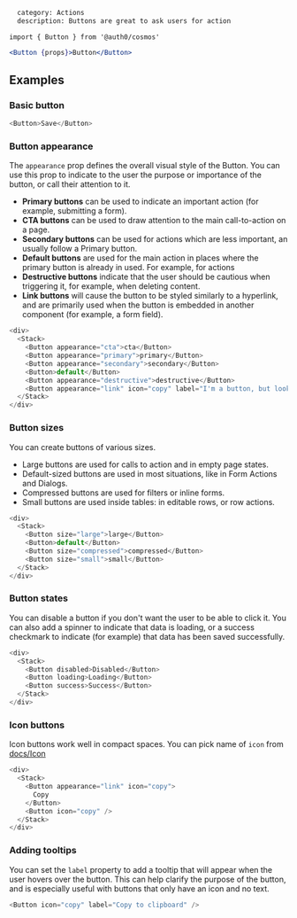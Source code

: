 ```meta
  category: Actions
  description: Buttons are great to ask users for action
```

`import { Button } from '@auth0/cosmos'`

```jsx
<Button {props}>Button</Button>
```

## Examples

### Basic button

```js
<Button>Save</Button>
```

### Button appearance

The `appearance` prop defines the overall visual style of the Button. You can use
this prop to indicate to the user the purpose or importance of the button, or call
their attention to it.

- **Primary buttons** can be used to indicate an important action (for example, submitting a form).
- **CTA buttons** can be used to draw attention to the main call-to-action on a page.
- **Secondary buttons** can be used for actions which are less important, an usually follow a Primary button.
- **Default buttons** are used for the main action in places where the primary button is already in used. For example, for actions
- **Destructive buttons** indicate that the user should be cautious when triggering it, for example, when deleting content.
- **Link buttons** will cause the button to be styled similarly to a hyperlink, and are primarily used
  when the button is embedded in another component (for example, a form field).

```js
<div>
  <Stack>
    <Button appearance="cta">cta</Button>
    <Button appearance="primary">primary</Button>
    <Button appearance="secondary">secondary</Button>
    <Button>default</Button>
    <Button appearance="destructive">destructive</Button>
    <Button appearance="link" icon="copy" label="I'm a button, but look like a link." />
  </Stack>
</div>
```

### Button sizes

You can create buttons of various sizes.

- Large buttons are used for calls to action and in empty page states.
- Default-sized buttons are used in most situations, like in Form Actions and Dialogs.
- Compressed buttons are used for filters or inline forms.
- Small buttons are used inside tables: in editable rows, or row actions.

```js
<div>
  <Stack>
    <Button size="large">large</Button>
    <Button>default</Button>
    <Button size="compressed">compressed</Button>
    <Button size="small">small</Button>
  </Stack>
</div>
```

### Button states

You can disable a button if you don't want the user to be able to click it. You can also add a spinner
to indicate that data is loading, or a success checkmark to indicate (for example) that data has been
saved successfully.

```js
<div>
  <Stack>
    <Button disabled>Disabled</Button>
    <Button loading>Loading</Button>
    <Button success>Success</Button>
  </Stack>
</div>
```

### Icon buttons

Icon buttons work well in compact spaces. You can pick name of `icon` from [docs/Icon](#/component/icon)

```js
<div>
  <Stack>
    <Button appearance="link" icon="copy">
      Copy
    </Button>
    <Button icon="copy" />
  </Stack>
</div>
```

### Adding tooltips

You can set the `label` property to add a tooltip that will appear when the user hovers over
the button. This can help clarify the purpose of the button, and is especially useful with
buttons that only have an icon and no text.

```js
<Button icon="copy" label="Copy to clipboard" />
```
